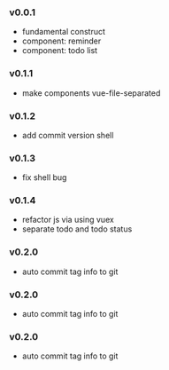 ### v0.0.1
+   fundamental construct
+   component: reminder
+   component: todo list

### v0.1.1
+   make components vue-file-separated

### v0.1.2
+ add commit version shell

### v0.1.3
+ fix shell bug

### v0.1.4
+ refactor js via using vuex
+ separate todo and todo status

### v0.2.0
+ auto commit tag info to git

### v0.2.0
+ auto commit tag info to git

### v0.2.0
+ auto commit tag info to git

